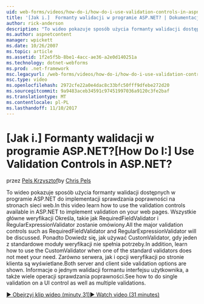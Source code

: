 ```yaml
---
uid: web-forms/videos/how-do-i/how-do-i-use-validation-controls-in-aspnet
title: '[Jak i.]  Formanty walidacji w programie ASP.NET? | Dokumentacja firmy Microsoft'
author: rick-anderson
description: "To wideo pokazuje sposób użycia formanty walidacji dostępnych w programie ASP.NET do implementacji sprawdzania poprawności na stronach sieci web. Wszystkie główne weryfikacji formanty takie..."
ms.author: aspnetcontent
manager: wpickett
ms.date: 10/26/2007
ms.topic: article
ms.assetid: 1f2e5f5b-8be1-4acc-ae36-a2e0d140251a
ms.technology: dotnet-webforms
ms.prod: .net-framework
msc.legacyurl: /web-forms/videos/how-do-i/how-do-i-use-validation-controls-in-aspnet
msc.type: video
ms.openlocfilehash: 2972cfe22a0e4dac8c33bfc50fff9dfebe272d20
ms.sourcegitcommit: 9a9483aceb34591c97451997036a9120c3fe2baf
ms.translationtype: MT
ms.contentlocale: pl-PL
ms.lasthandoff: 11/10/2017
---
```

<a name="how-do-i--use-validation-controls-in-aspnet"></a><span data-ttu-id="204dd-105">[Jak i.]  Formanty walidacji w programie ASP.NET?</span><span class="sxs-lookup"><span data-stu-id="204dd-105">[How Do I:]  Use Validation Controls in ASP.NET?</span></span>
====================
<span data-ttu-id="204dd-106">przez [Pels Krzysztof](https://twitter.com/chrispels)</span><span class="sxs-lookup"><span data-stu-id="204dd-106">by [Chris Pels](https://twitter.com/chrispels)</span></span>

<span data-ttu-id="204dd-107">To wideo pokazuje sposób użycia formanty walidacji dostępnych w programie ASP.NET do implementacji sprawdzania poprawności na stronach sieci web.</span><span class="sxs-lookup"><span data-stu-id="204dd-107">In this video learn how to use the validation controls available in ASP.NET to implement validation on your web pages.</span></span> <span data-ttu-id="204dd-108">Wszystkie główne weryfikacji Określa, takie jak RequiredFieldValidator i RegularExpressionValidator zostanie omówiony.</span><span class="sxs-lookup"><span data-stu-id="204dd-108">All the major validation controls such as RequiredFieldValidator and RegularExpressionValidator will be discussed.</span></span> <span data-ttu-id="204dd-109">Ponadto Dowiedz się, jak używać CustomValidator, gdy jeden z standardowe moduły weryfikacji nie spełnia potrzeby.</span><span class="sxs-lookup"><span data-stu-id="204dd-109">In addition, learn how to use the CustomValidator when one of the standard validators does not meet your need.</span></span> <span data-ttu-id="204dd-110">Zarówno serwera, jak i opcji weryfikacji po stronie klienta są wyświetlane.</span><span class="sxs-lookup"><span data-stu-id="204dd-110">Both server and client side validation options are shown.</span></span> <span data-ttu-id="204dd-111">Informacje o jednym walidacji formantu interfejsu użytkownika, a także wiele operacji sprawdzania poprawności.</span><span class="sxs-lookup"><span data-stu-id="204dd-111">See how to do single validation on a UI control as well as multiple validations.</span></span>

[<span data-ttu-id="204dd-112">&#9654; Obejrzyj klip wideo (minuty 31)</span><span class="sxs-lookup"><span data-stu-id="204dd-112">&#9654; Watch video (31 minutes)</span></span>](https://channel9.msdn.com/Blogs/ASP-NET-Site-Videos/how-do-i-use-validation-controls-in-aspnet)
